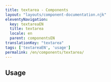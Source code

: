 ```yaml
---
title: textarea - Components
layout: "layouts/component-documentation.njk"
eleventyNavigation:
  key: textareaEN
  title: textarea
  locale: en
  parent: componentsEN
translationKey: "textarea"
tags: ['textareaEN', 'usage']
permalink: /en/components/textarea/
---
```


## Usage
